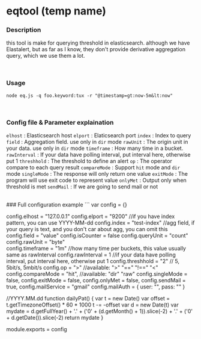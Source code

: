 # eqtool (temp name)

### Description
this tool is make for querying threshold in elasticsearch.
although we have Elastalert, but as far as I know, they don't provide
derivative aggregation query, which we use them a lot.

<br>

### Usage
`node eq.js -q foo.keyword:tux -r "@timestamp=gt:now-5m&lt:now"`

<br>

### Config file & Parameter explaination

`elhost` : Elasticsearch host
`elport` : Elaticsearch port
`index` : Index to query
`field` : Aggregation field. use only in `dir` mode
`rawUnit` : The origin unit in your data. use only in `dir` mode
`timeframe` : How many time in a bucket.
`rawInterval` : If your data have polling interval, put interval here, otherwise put 1
`threshhold` : The threshold to define an alert
`op` : The operator compare to each query result
`compareMode` : Support `hit` mode and `dir` mode
`singleMode` : The response will only return one value
`exitMode` : The program will use exit code to represent value
`onlyMet` : Output only when threshold is met
`sendMail` : If we are going to send mail or not

<br>
### Full configuration example
```
var config = {}

config.elhost        = "127.0.0.1"
config.elport        = "9200"        //if you have index pattern, you can use YYYY-MM-dd
config.index         = "test-index"  //agg field, if your query is text, and you don't car about agg, you can omit this
config.field         = "value"
config.isCounter     = false
config.queryUnit     = "count"
config.rawUnit       = "byte"        
config.timeframe     = "1m"          //how many time per buckets, this value usually same as rawInterval
config.rawInterval   = 1             //if your data have polling interval, put interval here, otherwise put 1
config.threshhold    = "2"           // 5, 5bit/s, 5mbit/s
config.op            = ">"           //available: ">" "==" "!==" "<"
config.compareMode   = "hit",        //available: "dir" "raw"
config.singleMode    = false,
config.exitMode      = false,
config.onlyMet       = false,
config.sendMail      = true,
config.mailService   = "gmail"
config.mailAuth      = {
   user: "<your gmail username>",
   pass: "<your gmail pass>"
 }
 
 
 //YYYY.MM.dd
 function dailyPat() {
   var t      = new Date()
   var offset = t.getTimezoneOffset() * 60 * 1000
   t -= -offset
   var d      = new Date(t)
   var mydate = d.getFullYear() + '.' + ('0' + (d.getMonth() + 1)).slice(-2) + '.' + ('0' + d.getDate()).slice(-2)
   return mydate
}

module.exports = config
```
